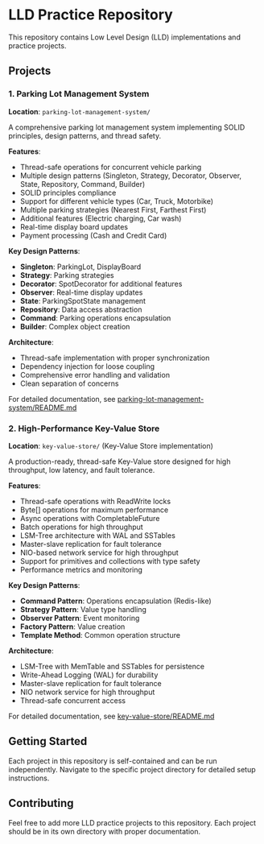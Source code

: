 # LLD Practice Repository

This repository contains Low Level Design (LLD) implementations and practice projects.

## Projects

### 1. Parking Lot Management System
**Location**: `parking-lot-management-system/`

A comprehensive parking lot management system implementing SOLID principles, design patterns, and thread safety.

**Features**:
- Thread-safe operations for concurrent vehicle parking
- Multiple design patterns (Singleton, Strategy, Decorator, Observer, State, Repository, Command, Builder)
- SOLID principles compliance
- Support for different vehicle types (Car, Truck, Motorbike)
- Multiple parking strategies (Nearest First, Farthest First)
- Additional features (Electric charging, Car wash)
- Real-time display board updates
- Payment processing (Cash and Credit Card)

**Key Design Patterns**:
- **Singleton**: ParkingLot, DisplayBoard
- **Strategy**: Parking strategies
- **Decorator**: SpotDecorator for additional features
- **Observer**: Real-time display updates
- **State**: ParkingSpotState management
- **Repository**: Data access abstraction
- **Command**: Parking operations encapsulation
- **Builder**: Complex object creation

**Architecture**:
- Thread-safe implementation with proper synchronization
- Dependency injection for loose coupling
- Comprehensive error handling and validation
- Clean separation of concerns

For detailed documentation, see [parking-lot-management-system/README.md](parking-lot-management-system/README.md)

### 2. High-Performance Key-Value Store
**Location**: `key-value-store/` (Key-Value Store implementation)

A production-ready, thread-safe Key-Value store designed for high throughput, low latency, and fault tolerance.

**Features**:
- Thread-safe operations with ReadWrite locks
- Byte[] operations for maximum performance
- Async operations with CompletableFuture
- Batch operations for high throughput
- LSM-Tree architecture with WAL and SSTables
- Master-slave replication for fault tolerance
- NIO-based network service for high throughput
- Support for primitives and collections with type safety
- Performance metrics and monitoring

**Key Design Patterns**:
- **Command Pattern**: Operations encapsulation (Redis-like)
- **Strategy Pattern**: Value type handling
- **Observer Pattern**: Event monitoring
- **Factory Pattern**: Value creation
- **Template Method**: Common operation structure

**Architecture**:
- LSM-Tree with MemTable and SSTables for persistence
- Write-Ahead Logging (WAL) for durability
- Master-slave replication for fault tolerance
- NIO network service for high throughput
- Thread-safe concurrent access

For detailed documentation, see [key-value-store/README.md](key-value-store/README.md)

## Getting Started

Each project in this repository is self-contained and can be run independently. Navigate to the specific project directory for detailed setup instructions.

## Contributing

Feel free to add more LLD practice projects to this repository. Each project should be in its own directory with proper documentation.